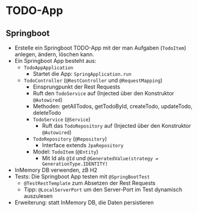 # TODO-App

## Springboot

- Erstelle ein Springboot TODO-App mit der man Aufgaben (`TodoItem`) anlegen, ändern, löschen kann.
- Ein Springboot App besteht aus:
    - `TodoAppApplication`
        - Startet die App: `SpringApplication.run`
    - `TodoController` (`@RestController` und `@RequestMapping`)
        - Einsprungpunkt der Rest Requests
        - Ruft den `TodoService` auf (Injected über den Konstruktor `@Autowired`)
        - Methoden: getAllTodos, getTodoById, createTodo, updateTodo, deleteTodo
        - `TodoService` (`@Service`)
            - Ruft das `TodoRepository` auf (Injected über den Konstruktor `@Autowired`)
        - `TodoRepository` (`@Repository`)
            - Interface extends `JpaRepository`
        - Model: `TodoItem` (`@Entity`)
            - Mit Id als `@Id` und `@GeneratedValue(strategy = GenerationType.IDENTITY)`
- InMemory DB verwenden, zB H2
- Tests: Die Springboot App testen mit `@SpringBootTest`
    - `@TestRestTemplate` zum Absetzen der Rest Requests
    - Tipp: `@LocalServerPort` um den Server-Port im Test dynamisch auszulesen
- Erweiterung: statt InMemory DB, die Daten persistieren

